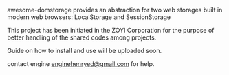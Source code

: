 
awesome-domstorage provides an abstraction for two web storages built in modern web browsers:
LocalStorage and SessionStorage

This project has been initiated in the ZOYI Corporation for the purpose of better handling of the shared
codes among projects.

Guide on how to install and use will be uploaded soon.


contact engine enginehenryed@gmail.com for help.
